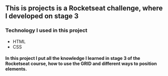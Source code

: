 ## This is projects is a Rocketseat challenge, where I developed on stage 3

### Technology I used in this project
  - HTML
  - CSS
#### In this project I put all the knowledge I learned in stage 3 of the Rocketseat course, how to use the GRID and different ways to position elements.